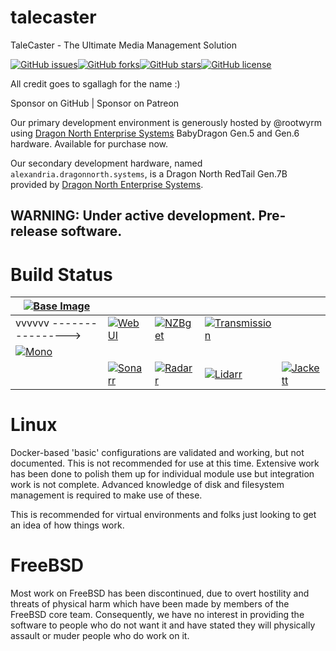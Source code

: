 # talecaster
TaleCaster - The Ultimate Media Management Solution

[![GitHub issues](https://img.shields.io/github/issues/rootwyrm/talecaster?style=for-the-badge)](https://github.com/rootwyrm/talecaster/issues)[![GitHub forks](https://img.shields.io/github/forks/rootwyrm/talecaster?style=for-the-badge)](https://github.com/rootwyrm/talecaster/network)[![GitHub stars](https://img.shields.io/github/stars/rootwyrm/talecaster?style=for-the-badge)](https://github.com/rootwyrm/talecaster/stargazers)[![GitHub license](https://img.shields.io/github/license/rootwyrm/talecaster?style=for-the-badge)](https://github.com/rootwyrm/talecaster)

All credit goes to sgallagh for the name :)

Sponsor on GitHub | Sponsor on Patreon

Our primary development environment is generously hosted by @rootwyrm using [Dragon North Enterprise Systems](https://www.dragonnorth.systems) BabyDragon Gen.5 and Gen.6 hardware. Available for purchase now.

Our secondary development hardware, named `alexandria.dragonnorth.systems`, is a Dragon North RedTail Gen.7B provided by [Dragon North Enterprise Systems](https://www.dragonnorth.systems).

## WARNING: Under active development. Pre-release software.

# Build Status
| [![Base Image](https://github.com/rootwyrm/talecaster/actions/workflows/tc_docker.yml/badge.svg)](https://github.com/rootwyrm/talecaster/actions/workflows/tc_docker.yml) |                                                                                                                                                                                       |                                                                                                                                                                                 |   |   |
|---------------------------------------------------------------------------------------------------------------------------------------------------------------------------------|---------------------------------------------------------------------------------------------------------------------------------------------------------------------------------------|---------------------------------------------------------------------------------------------------------------------------------------------------------------------------------|---|---|
| vvvvvv ----------------> | [![Web UI](https://github.com/rootwyrm/talecaster/actions/workflows/tc_frontend.yml/badge.svg)](https://github.com/rootwyrm/talecaster/actions/workflows/tc_frontend.yml) | [![NZBget](https://github.com/rootwyrm/talecaster/actions/workflows/tc_nzbget.yml/badge.svg)](https://github.com/rootwyrm/talecaster/actions/workflows/tc_nzbget.yml) | [![Transmission](https://github.com/rootwyrm/talecaster/actions/workflows/tc_transmission.yml/badge.svg)](https://github.com/rootwyrm/talecaster/actions/workflows/tc_transmission.yml) |   |
| [![Mono](https://github.com/rootwyrm/talecaster/actions/workflows/tc_mono.yml/badge.svg)](https://github.com/rootwyrm/talecaster/actions/workflows/tc_mono.yml)                                                                                                                                                                                |                                                                                                                                                                                       |                                                                                                                                                                                 |   |   |
|                                                                                                                                                                                 | [![Sonarr](https://github.com/rootwyrm/talecaster/actions/workflows/tc_sonarr.yml/badge.svg)](https://github.com/rootwyrm/talecaster/actions/workflows/tc_sonarr.yml) | [![Radarr](https://github.com/rootwyrm/talecaster/actions/workflows/tc_radarr.yml/badge.svg)](https://github.com/rootwyrm/talecaster/actions/workflows/tc_radarr.yml) | [![Lidarr](https://github.com/rootwyrm/talecaster/actions/workflows/tc_lidarr.yml/badge.svg)](https://github.com/rootwyrm/talecaster/actions/workflows/tc_lidarr.yml) | [![Jackett](https://github.com/rootwyrm/talecaster/actions/workflows/tc_jackett.yml/badge.svg)](https://github.com/rootwyrm/talecaster/actions/workflows/tc_jackett.yml) |

# Linux
Docker-based 'basic' configurations are validated and working, but not documented. This is not recommended for use at this time. Extensive work has been done to polish them up for individual module use but integration work is not complete. Advanced knowledge of disk and filesystem management is required to make use of these.

This is recommended for virtual environments and folks just looking to get an idea of how things work.

# FreeBSD
Most work on FreeBSD has been discontinued, due to overt hostility and threats of physical harm which have been made by members of the FreeBSD core team. Consequently, we have no interest in providing the software to people who do not want it and have stated they will physically assault or muder people who do work on it.
